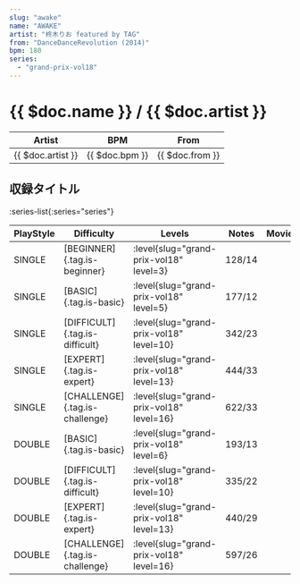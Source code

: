 ```yaml
---
slug: "awake"
name: "AWAKE"
artist: "柊木りお featured by TAG"
from: "DanceDanceRevolution (2014)"
bpm: 180
series:
  - "grand-prix-vol18"
---
```


# {{ $doc.name }} / {{ $doc.artist }}

|Artist|BPM|From|
|------|---|----|
|{{ $doc.artist }}|{{ $doc.bpm }}|{{ $doc.from }}|

## 収録タイトル

:series-list{:series="series"}

|PlayStyle|Difficulty|Levels|Notes|Movie|
|---------|----------|------|-----|-----|
|SINGLE|[BEGINNER]{.tag.is-beginner}|<div class="field is-grouped is-grouped-multiline"> :level{slug="grand-prix-vol18" level=3}</div>|128/14||
|SINGLE|[BASIC]{.tag.is-basic}|<div class="field is-grouped is-grouped-multiline"> :level{slug="grand-prix-vol18" level=5}</div>|177/12||
|SINGLE|[DIFFICULT]{.tag.is-difficult}|<div class="field is-grouped is-grouped-multiline"> :level{slug="grand-prix-vol18" level=10}</div>|342/23||
|SINGLE|[EXPERT]{.tag.is-expert}|<div class="field is-grouped is-grouped-multiline"> :level{slug="grand-prix-vol18" level=13}</div>|444/33||
|SINGLE|[CHALLENGE]{.tag.is-challenge}|<div class="field is-grouped is-grouped-multiline"> :level{slug="grand-prix-vol18" level=16}</div>|622/33||
|DOUBLE|[BASIC]{.tag.is-basic}|<div class="field is-grouped is-grouped-multiline"> :level{slug="grand-prix-vol18" level=6}</div>|193/13||
|DOUBLE|[DIFFICULT]{.tag.is-difficult}|<div class="field is-grouped is-grouped-multiline"> :level{slug="grand-prix-vol18" level=10}</div>|335/22||
|DOUBLE|[EXPERT]{.tag.is-expert}|<div class="field is-grouped is-grouped-multiline"> :level{slug="grand-prix-vol18" level=13}</div>|440/29||
|DOUBLE|[CHALLENGE]{.tag.is-challenge}|<div class="field is-grouped is-grouped-multiline"> :level{slug="grand-prix-vol18" level=16}</div>|597/26||
